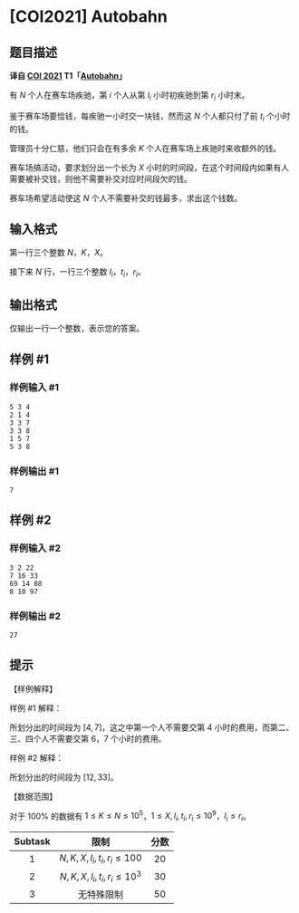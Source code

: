 # [COI2021] Autobahn

## 题目描述

**译自 [COI 2021](https://hsin.hr/coci/archive/2020_2021/) T1「[Autobahn](https://hsin.hr/coci/archive/2020_2021/olympiad_tasks.pdf)」**

有 $N$ 个人在赛车场疾驰，第 $i$ 个人从第 $l_i$ 小时初疾驰到第 $r_i$ 小时末。

鉴于赛车场要恰钱，每疾驰一小时交一块钱，然而这 $N$ 个人都只付了前 $t_i$ 个小时的钱。

管理员十分仁慈，他们只会在有多余 $K$ 个人在赛车场上疾驰时来收额外的钱。

赛车场搞活动，要求划分出一个长为 $X$ 小时的时间段，在这个时间段内如果有人需要被补交钱，则他不需要补交对应时间段欠的钱。

赛车场希望活动使这 $N$ 个人不需要补交的钱最多，求出这个钱数。

## 输入格式

第一行三个整数 $N$，$K$，$X$。

接下来 $N$ 行，一行三个整数 $l_i$，$t_i$，$r_i$。

## 输出格式

仅输出一行一个整数，表示您的答案。

## 样例 #1

### 样例输入 #1
```
5 3 4
2 1 4
3 3 7
3 3 8
1 5 7
5 3 8
```

### 样例输出 #1

```
7
```

## 样例 #2

### 样例输入 #2
```
3 2 22
7 16 33
69 14 88
8 10 97
```

### 样例输出 #2

```
27
```

## 提示

【样例解释】

样例 #1 解释：

所划分出的时间段为 $[4,7]$，这之中第一个人不需要交第 $4$ 小时的费用，而第二、三、四个人不需要交第 $6$，$7$ 个小时的费用。

样例 #2 解释：

所划分出的时间段为 $[12,33]$。

【数据范围】

对于 $100\%$ 的数据有 $1\le K\le N\le10^5$，$1\le X,l_i,t_i,r_i\le 10^9$，$l_i\le r_i$。

| Subtask |            限制             | 分数 |
| :-----: | :-------------------------: | :--: |
|   $1$   | $N,K,X,l_i,t_i,r_i\le 100$  | $20$ |
|   $2$   | $N,K,X,l_i,t_i,r_i\le 10^3$ | $30$ |
|   $3$   |         无特殊限制          | $50$ |
